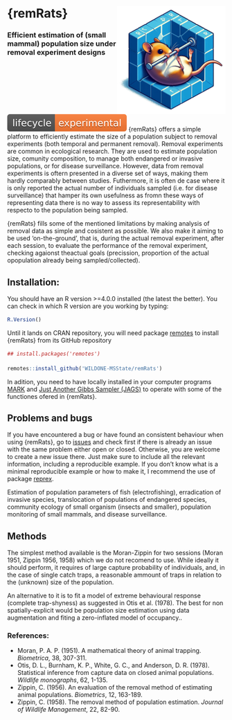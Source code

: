 
# {remRats} <img src='man/figures/logo.png' align="right" height="250" />

### Efficient estimation of (small mammal) population size under removal experiment designs

![remRats lifecycle](man/figures/lifecycle-experimental.svg) {remRats}
offers a simple platform to efficiently estimate the size of a
population subject to removal experiments (both temporal and permanent
removal). Removal experiments are common in ecological research. They
are used to estimate population size, comunity composition, to manage
both endangered or invasive populations, or for disease surveillance.
However, data from removal experiments is oftern presented in a diverse
set of ways, making them hardly comparably between studies. Futhermore,
it is often de case where it is only reported the actual number of
individuals sampled (i.e. for disease surveillance) that hamper its own
usefulness as fromn these ways of representing data there is no way to
assess its representability with respecto to the population being
sampled.

{remRats} fills some of the mentioned limitations by making analysis of
removal data as simple and cosistent as possible. We also make it aiming
to be used ‘on-the-ground’, that is, during the actual removal
experiment, after each session, to evaluate the performance of the
removal experiment, checking agaionst theactual goals (precission,
proportion of the actual opopulation already being sampled/collected).

## Installation:

You should have an R version \>=4.0.0 installed (the latest the better).
You can check in which R version are you working by typing:

``` r
R.Version()
```

Until it lands on CRAN repository, you will need package
[remotes](https://cran.r-project.org/package=remotes) to install
{remRats} from its GitHub repository

``` r
## install.packages('remotes')

remotes::install_github('WILDONE-MSState/remRats')
```

In adition, you need to have locally installed in your computer programs
[MARK](http://www.phidot.org/software/mark/) and [Just Another Gibbs
Sampler (JAGS)](https://mcmc-jags.sourceforge.io/) to operate with some
of the functiones ofered in {remRats}.

## Problems and bugs

If you have encountered a bug or have found an consistent behaviour when
using {remRats}, go to
[issues](https://github.com/WILDONE-MSState/remRats/issues) and check
first if there is already an issue with the same problem either open or
closed. Otherwise, you are welcome to create a new issue there. Just
make sure to include all the relevant information, including a
reproducible example. If you don’t know what is a minimal reproducible
example or how to make it, I recommend the use of package
[reprex](https://cran.r-project.org/package=reprex).

Estimation of population parameters of fish (electrofishing),
erradication of invasive species, translocation of populations of
endangered species, community ecology of small organism (insects and
smaller), population monitoring of small mammals, and disease
surveillance.

## Methods

The simplest method available is the Moran-Zippin for two sessions
(Moran 1951, Zippin 1956, 1958) which we do not recomend to use. While
ideally it should perform, it requires of large capture probability of
individuals, and, in the case of single catch traps, a reasonable
ammount of traps in relation to the (unknown) size of the population.

An alternative to it is to fit a model of extreme behavioural response
(complete trap-shyness) as suggested in Otis et al. (1978). The best for
non spatially-explicit would be population size estimation using data
augmentation and fiting a zero-inflated model of occupancy..

### References:

  - Moran, P. A. P. (1951). A mathematical theory of animal trapping.
    *Biometrica*, 38, 307-311.
  - Otis, D. L., Burnham, K. P., White, G. C., and Anderson, D. R.
    (1978). Statistical inference from capture data on closed animal
    populations. *Wildlife monographs*, 62, 1-135.
  - Zippin, C. (1956). An evaluation of the removal method of estimating
    animal populations. *Biometrics*, 12, 163-189.
  - Zippin, C. (1958). The removal method of population estimation.
    *Journal of Wildlife Management*, 22, 82-90.
